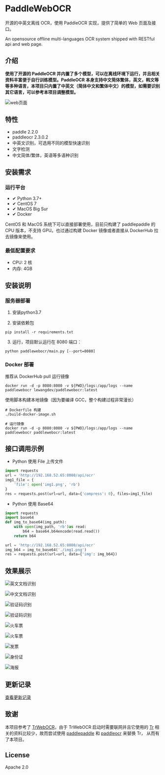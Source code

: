 # PaddleWebOCR

开源的中英文离线 OCR，使用 PaddleOCR 实现，提供了简单的 Web 页面及接口。

An opensource offline multi-languages OCR system shipped with RESTful api and web page.

## 介绍

**使用了开源的 PaddleOCR 并内置了多个模型，可以在离线环境下运行，并且相关资料丰富便于自行训练模型。PaddleOCR 本身支持中文简体繁体，英文，韩文等等多种语言，本项目只内置了中英文（简体中文和繁体中文）的模型，如需要识别其它语言，可以参考本项目调整模型。**


![web页面](https://github.com/lewangdev/PaddleWebOCR/blob/main/images/webui.png?raw=true)  


## 特性

* paddle 2.2.0
* paddleocr 2.3.0.2
* 中英文识别，可选用不同的模型快速识别
* 文字检测
* 中文简体/繁体，英语等多语种识别

## 安装需求  
 
### 运行平台  

* ✔ Python 3.7+  
* ✔ CentOS 7   
* ✔ MacOS Big Sur 
* ✔ Docker   

CentOS 和 MacOS 系统下可以直接部署使用，目前只构建了 paddlepaddle 的 CPU 版本，不支持 GPU。也过通过构建 Docker 镜像或者直接从 DockerHub 拉去镜像来使用。

### 最低配置要求  

* CPU:    2 核  
* 内存:    4GB  

## 安装说明  

### 服务器部署

1. 安装python3.7  
    
2. 安装依赖包  

``` shell script
pip install -r requirements.txt
```  

3. 运行，项目默认运行在 8080 端口：  

``` shell script
python paddlewebocr/main.py [--port=8080]
```

### Docker 部署  


推荐从 DockerHub pull 运行镜像

```shell script
docker run -d -p 8080:8080 -v ${PWD}/logs:/app/logs --name paddlewebocr lewangdev/paddlewebocr:latest
```  

使用脚本构建本地镜像（因为要编译 GCC，整个构建过程非常漫长）

```shell script
# Dockerfile 构建
./build-docker-image.sh

# 运行镜像
docker run -d -p 8080:8080 -v ${PWD}/logs:/app/logs --name paddlewebocr paddlewebocr:latest 
```  
  

## 接口调用示例  

* Python 使用 File 上传文件  

``` python
import requests
url = 'http://192.168.52.65:8080/api/ocr'
img1_file = {
    'file': open('img1.png', 'rb')
}
res = requests.post(url=url, data={'compress': 0}, files=img1_file)
```  

* Python 使用 Base64  

``` python
import requests
import base64
def img_to_base64(img_path):
    with open(img_path, 'rb')as read:
        b64 = base64.b64encode(read.read())
    return b64
    
url = 'http://192.168.52.65:8080/api/ocr'
img_b64 = img_to_base64('./img1.png')
res = requests.post(url=url, data={'img': img_b64})
```

## 效果展示  

![英文文档识别](https://github.com/lewangdev/PaddleWebOCR/blob/main/images/doc-1.png?raw=true)  

![中文文档识别](https://github.com/lewangdev/PaddleWebOCR/blob/main/images/doc-2.png?raw=true)  

![验证码识别](https://github.com/lewangdev/PaddleWebOCR/blob/main/images/verifycode-1.png?raw=true)

![验证码识别](https://github.com/lewangdev/PaddleWebOCR/blob/main/images/verifycode-2.png?raw=true)

![火车票](https://github.com/lewangdev/PaddleWebOCR/blob/main/images/train-ticket-1.png?raw=true)

![火车票](https://github.com/lewangdev/PaddleWebOCR/blob/main/images/train-ticket-2.png?raw=true)

![发票](https://github.com/lewangdev/PaddleWebOCR/blob/main/images/fapiao-1.png?raw=true)

![身份证](https://github.com/lewangdev/PaddleWebOCR/blob/main/images/idcard-1.png?raw=true)

![海报](https://github.com/lewangdev/PaddleWebOCR/blob/main/images/haibao-1.png?raw=true)

## 更新记录  

[查看更新记录](https://github.com/lewangdev/PaddleWebOCR/releases)


## 致谢

本项目参考了 [TrWebOCR](https://github.com/alisen39/TrWebOCR)，由于 TrWebOCR 启动时需要联网并且它使用的 [Tr](https://github.com/myhub/tr) 相关的资料比较少，故而尝试使用 [paddlepaddle](https://github.com/PaddlePaddle/Paddle) 和 [paddleocr](https://github.com/PaddlePaddle/PaddleOCR) 来替换 Tr， 从而有了本项目。


## License  

Apache 2.0
